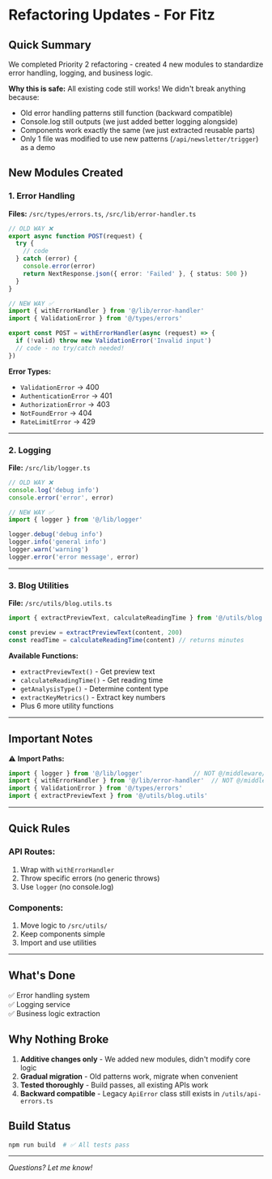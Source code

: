 # Refactoring Updates - For Fitz

## Quick Summary
We completed Priority 2 refactoring - created 4 new modules to standardize error handling, logging, and business logic.

**Why this is safe:** All existing code still works! We didn't break anything because:
- Old error handling patterns still function (backward compatible)
- Console.log still outputs (we just added better logging alongside)
- Components work exactly the same (we just extracted reusable parts)
- Only 1 file was modified to use new patterns (`/api/newsletter/trigger`) as a demo

## New Modules Created

### 1. Error Handling
**Files:** `/src/types/errors.ts`, `/src/lib/error-handler.ts`

```typescript
// OLD WAY ❌
export async function POST(request) {
  try {
    // code
  } catch (error) {
    console.error(error)
    return NextResponse.json({ error: 'Failed' }, { status: 500 })
  }
}

// NEW WAY ✅
import { withErrorHandler } from '@/lib/error-handler'
import { ValidationError } from '@/types/errors'

export const POST = withErrorHandler(async (request) => {
  if (!valid) throw new ValidationError('Invalid input')
  // code - no try/catch needed!
})
```

**Error Types:**
- `ValidationError` → 400
- `AuthenticationError` → 401
- `AuthorizationError` → 403
- `NotFoundError` → 404
- `RateLimitError` → 429

---

### 2. Logging
**File:** `/src/lib/logger.ts`

```typescript
// OLD WAY ❌
console.log('debug info')
console.error('error', error)

// NEW WAY ✅
import { logger } from '@/lib/logger'

logger.debug('debug info')
logger.info('general info')
logger.warn('warning')
logger.error('error message', error)
```

---

### 3. Blog Utilities
**File:** `/src/utils/blog.utils.ts`

```typescript
import { extractPreviewText, calculateReadingTime } from '@/utils/blog.utils'

const preview = extractPreviewText(content, 200)
const readTime = calculateReadingTime(content) // returns minutes
```

**Available Functions:**
- `extractPreviewText()` - Get preview text
- `calculateReadingTime()` - Get reading time
- `getAnalysisType()` - Determine content type
- `extractKeyMetrics()` - Extract key numbers
- Plus 6 more utility functions

---

## Important Notes

⚠️ **Import Paths:**
```typescript
import { logger } from '@/lib/logger'              // NOT @/middleware/
import { withErrorHandler } from '@/lib/error-handler'  // NOT @/middleware/
import { ValidationError } from '@/types/errors'
import { extractPreviewText } from '@/utils/blog.utils'
```

---

## Quick Rules

### API Routes:
1. Wrap with `withErrorHandler`
2. Throw specific errors (no generic throws)
3. Use `logger` (no console.log)

### Components:
1. Move logic to `/src/utils/`
2. Keep components simple
3. Import and use utilities

---

## What's Done
✅ Error handling system  
✅ Logging service  
✅ Business logic extraction  

## Why Nothing Broke
1. **Additive changes only** - We added new modules, didn't modify core logic
2. **Gradual migration** - Old patterns work, migrate when convenient
3. **Tested thoroughly** - Build passes, all existing APIs work
4. **Backward compatible** - Legacy `ApiError` class still exists in `/utils/api-errors.ts`

## Build Status
```bash
npm run build  # ✅ All tests pass
```

---

*Questions? Let me know!*
